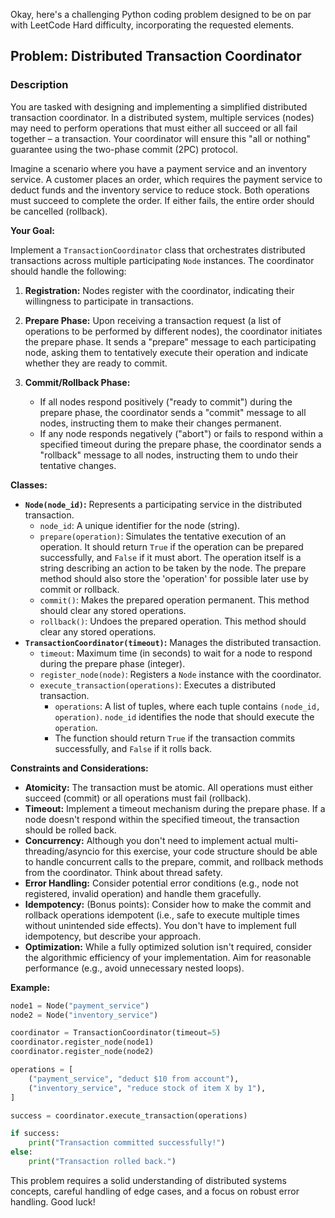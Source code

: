 Okay, here's a challenging Python coding problem designed to be on par with LeetCode Hard difficulty, incorporating the requested elements.

## Problem: Distributed Transaction Coordinator

### Description

You are tasked with designing and implementing a simplified distributed transaction coordinator. In a distributed system, multiple services (nodes) may need to perform operations that must either all succeed or all fail together – a transaction. Your coordinator will ensure this "all or nothing" guarantee using the two-phase commit (2PC) protocol.

Imagine a scenario where you have a payment service and an inventory service. A customer places an order, which requires the payment service to deduct funds and the inventory service to reduce stock. Both operations must succeed to complete the order. If either fails, the entire order should be cancelled (rollback).

**Your Goal:**

Implement a `TransactionCoordinator` class that orchestrates distributed transactions across multiple participating `Node` instances.  The coordinator should handle the following:

1.  **Registration:** Nodes register with the coordinator, indicating their willingness to participate in transactions.

2.  **Prepare Phase:** Upon receiving a transaction request (a list of operations to be performed by different nodes), the coordinator initiates the prepare phase.  It sends a "prepare" message to each participating node, asking them to tentatively execute their operation and indicate whether they are ready to commit.

3.  **Commit/Rollback Phase:**
    *   If all nodes respond positively ("ready to commit") during the prepare phase, the coordinator sends a "commit" message to all nodes, instructing them to make their changes permanent.
    *   If any node responds negatively ("abort") or fails to respond within a specified timeout during the prepare phase, the coordinator sends a "rollback" message to all nodes, instructing them to undo their tentative changes.

**Classes:**

*   **`Node(node_id)`:** Represents a participating service in the distributed transaction.
    *   `node_id`: A unique identifier for the node (string).
    *   `prepare(operation)`:  Simulates the tentative execution of an operation.  It should return `True` if the operation can be prepared successfully, and `False` if it must abort. The operation itself is a string describing an action to be taken by the node. The prepare method should also store the 'operation' for possible later use by commit or rollback.
    *   `commit()`:  Makes the prepared operation permanent.  This method should clear any stored operations.
    *   `rollback()`:  Undoes the prepared operation. This method should clear any stored operations.
*   **`TransactionCoordinator(timeout)`:** Manages the distributed transaction.
    *   `timeout`: Maximum time (in seconds) to wait for a node to respond during the prepare phase (integer).
    *   `register_node(node)`:  Registers a `Node` instance with the coordinator.
    *   `execute_transaction(operations)`: Executes a distributed transaction.
        *   `operations`: A list of tuples, where each tuple contains `(node_id, operation)`. `node_id` identifies the node that should execute the `operation`.
        *   The function should return `True` if the transaction commits successfully, and `False` if it rolls back.

**Constraints and Considerations:**

*   **Atomicity:**  The transaction must be atomic. All operations must either succeed (commit) or all operations must fail (rollback).
*   **Timeout:**  Implement a timeout mechanism during the prepare phase. If a node doesn't respond within the specified timeout, the transaction should be rolled back.
*   **Concurrency:** Although you don't need to implement actual multi-threading/asyncio for this exercise, your code structure should be able to handle concurrent calls to the prepare, commit, and rollback methods from the coordinator. Think about thread safety.
*   **Error Handling:**  Consider potential error conditions (e.g., node not registered, invalid operation) and handle them gracefully.
*   **Idempotency:** (Bonus points):  Consider how to make the commit and rollback operations idempotent (i.e., safe to execute multiple times without unintended side effects). You don't have to implement full idempotency, but describe your approach.
*   **Optimization:** While a fully optimized solution isn't required, consider the algorithmic efficiency of your implementation. Aim for reasonable performance (e.g., avoid unnecessary nested loops).

**Example:**

```python
node1 = Node("payment_service")
node2 = Node("inventory_service")

coordinator = TransactionCoordinator(timeout=5)
coordinator.register_node(node1)
coordinator.register_node(node2)

operations = [
    ("payment_service", "deduct $10 from account"),
    ("inventory_service", "reduce stock of item X by 1"),
]

success = coordinator.execute_transaction(operations)

if success:
    print("Transaction committed successfully!")
else:
    print("Transaction rolled back.")
```

This problem requires a solid understanding of distributed systems concepts, careful handling of edge cases, and a focus on robust error handling. Good luck!
